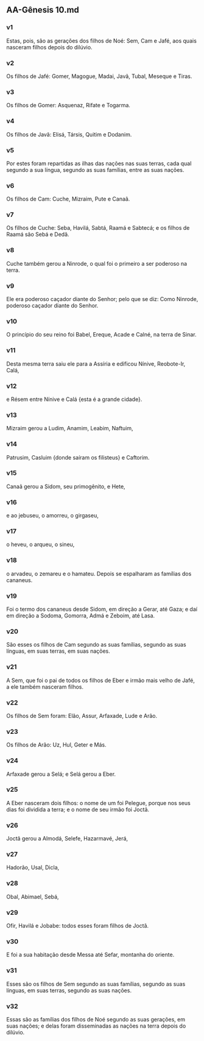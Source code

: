 ## AA-Gênesis 10.md
### v1
 Estas, pois, são as gerações dos filhos de Noé: Sem, Cam e Jafé, aos quais nasceram filhos depois do dilúvio.
### v2
 Os filhos de Jafé: Gomer, Magogue, Madai, Javã, Tubal, Meseque e Tiras.
### v3
 Os filhos de Gomer: Asquenaz, Rifate e Togarma.
### v4
 Os filhos de Javã: Elisá, Társis, Quitim e Dodanim.
### v5
 Por estes foram repartidas as ilhas das nações nas suas terras, cada qual segundo a sua língua, segundo as suas famílias, entre as suas nações.
### v6
 Os filhos de Cam: Cuche, Mizraim, Pute e Canaã.
### v7
 Os filhos de Cuche: Seba, Havilá, Sabtá, Raamá e Sabtecá; e os filhos de Raamá são Sebá e Dedã.
### v8
 Cuche também gerou a Ninrode, o qual foi o primeiro a ser poderoso na terra.
### v9
 Ele era poderoso caçador diante do Senhor; pelo que se diz: Como Ninrode, poderoso caçador diante do Senhor.
### v10
 O princípio do seu reino foi Babel, Ereque, Acade e Calné, na terra de Sinar.
### v11
 Desta mesma terra saiu ele para a Assíria e edificou Nínive, Reobote-Ir, Calá,
### v12
 e Résem entre Nínive e Calá {esta é a grande cidade}.
### v13
 Mizraim gerou a Ludim, Anamim, Leabim, Naftuim,
### v14
 Patrusim, Casluim {donde saíram os filisteus} e Caftorim.
### v15
 Canaã gerou a Sidom, seu primogênito, e Hete,
### v16
 e ao jebuseu, o amorreu, o girgaseu,
### v17
 o heveu, o arqueu, o sineu,
### v18
 o arvadeu, o zemareu e o hamateu. Depois se espalharam as famílias dos cananeus.
### v19
 Foi o termo dos cananeus desde Sidom, em direção a Gerar, até Gaza; e daí em direção a Sodoma, Gomorra, Admá e Zeboim, até Lasa.
### v20
 São esses os filhos de Cam segundo as suas famílias, segundo as suas línguas, em suas terras, em suas nações.
### v21
 A Sem, que foi o pai de todos os filhos de Eber e irmão mais velho de Jafé, a ele também nasceram filhos.
### v22
 Os filhos de Sem foram: Elão, Assur, Arfaxade, Lude e Arão.
### v23
 Os filhos de Arão: Uz, Hul, Geter e Más.
### v24
 Arfaxade gerou a Selá; e Selá gerou a Eber.
### v25
 A Eber nasceram dois filhos: o nome de um foi Pelegue, porque nos seus dias foi dividida a terra; e o nome de seu irmão foi Joctã.
### v26
 Joctã gerou a Almodá, Selefe, Hazarmavé, Jerá,
### v27
 Hadorão, Usal, Dicla,
### v28
 Obal, Abimael, Sebá,
### v29
 Ofir, Havilá e Jobabe: todos esses foram filhos de Joctã.
### v30
 E foi a sua habitação desde Messa até Sefar, montanha do oriente.
### v31
 Esses são os filhos de Sem segundo as suas famílias, segundo as suas línguas, em suas terras, segundo as suas nações.
### v32
 Essas são as famílias dos filhos de Noé segundo as suas gerações, em suas nações; e delas foram disseminadas as nações na terra depois do dilúvio.
